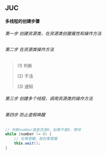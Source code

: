 ## JUC

#### 多线程的创建步骤

###### 第一步 创建资源类，在资源类创建属性和操作方法

###### 第二步 在资源类操作方法

> (1) 判断
>
> (2) 干活
>
> (3) 通知
>

###### 第三步 创建多个线程，调用资源类的操作方法

###### 第四步 防止虚假唤醒

```java
// 判断number值是否是0，如果不是0，等待
while (number != 0) {
    // 在哪里睡，就在哪里醒
    this.wait(); 
}
```

